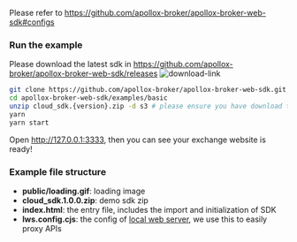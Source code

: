 Please refer to https://github.com/apollox-broker/apollox-broker-web-sdk#configs

### Run the example

Please download the latest sdk in https://github.com/apollox-broker/apollox-broker-web-sdk/releases
![download-link](../../docs/images/download-link.png)

```sh
git clone https://github.com/apollox-broker/apollox-broker-web-sdk.git
cd apollox-broker-web-sdk/examples/basic
unzip cloud_sdk.{version}.zip -d s3 # please ensure you have download the SDK zip file
yarn
yarn start
```

Open http://127.0.0.1:3333, then you can see your exchange website is ready!

### Example file structure

- **public/loading.gif**: loading image
- **cloud_sdk.1.0.0.zip**: demo sdk zip
- **index.html**: the entry file, includes the import and initialization of SDK
- **lws.config.cjs**: the config of [local web server](https://www.npmjs.com/package/local-web-server), we use this to easily proxy APIs
